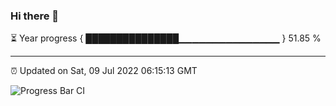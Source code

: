 ### Hi there 👋

⏳ Year progress { ███████████████▁▁▁▁▁▁▁▁▁▁▁▁▁▁▁ } 51.85 %

---

⏰ Updated on Sat, 09 Jul 2022 06:15:13 GMT

![Progress Bar CI](https://github.com/liununu/liununu/workflows/Progress%20Bar%20CI/badge.svg)
